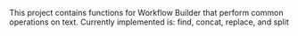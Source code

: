 This project contains functions for Workflow Builder that perform common operations on text. Currently implemented is: find, concat, replace, and split